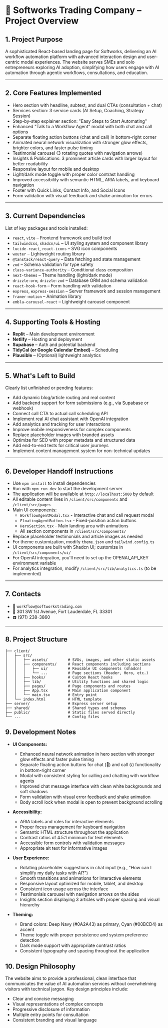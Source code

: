 # 🧾 Softworks Trading Company – Project Overview

## 1. Project Purpose  
A sophisticated React-based landing page for Softworks, delivering an AI workflow automation platform with advanced interaction design and user-centric modal experiences. The website serves SMEs and solo entrepreneurs exploring AI adoption, simplifying how users engage with AI automation through agentic workflows, consultations, and education.

---

## 2. Core Features Implemented  
- Hero section with headline, subtext, and dual CTAs (consultation + chat)
- Services section: 3 service cards (AI Setup, Coaching, Strategy Session)
- Step-by-step explainer section: "Easy Steps to Start Automating"
- Enhanced "Talk to a Workflow Agent" modal with both chat and call options
- Separate floating action buttons (chat and call) in bottom-right corner
- Animated neural network visualization with stronger glow effects, brighter colors, and faster pulse timing
- Testimonial carousel (3 rotating quotes with navigation arrows)
- Insights & Publications: 3 prominent article cards with larger layout for better readability
- Responsive layout for mobile and desktop
- Light/dark mode toggle with proper color contrast handling
- Improved accessibility with semantic HTML, ARIA labels, and keyboard navigation
- Footer with Quick Links, Contact Info, and Social Icons
- Form validation with visual feedback and shake animation for errors

---

## 3. Current Dependencies  
List of key packages and tools installed:

- `react`, `vite` – Frontend framework and build tool
- `tailwindcss`, `shadcn/ui` – UI styling system and component library
- `lucide-react`, `react-icons` – SVG icon components
- `wouter` – Lightweight routing library
- `@tanstack/react-query` – Data fetching and state management
- `zod` – Schema validation for type safety
- `class-variance-authority` – Conditional class composition
- `next-themes` – Theme handling (light/dark mode)
- `drizzle-orm`, `drizzle-zod` – Database ORM and schema validation
- `react-hook-form` – Form handling with validation
- `express`, `express-session` – Server framework and session management
- `framer-motion` – Animation library
- `embla-carousel-react` – Lightweight carousel component

---

## 4. Supporting Tools & Hosting  
- **Replit** – Main development environment  
- **Netlify** – Hosting and deployment  
- **Supabase** – Auth and potential backend  
- **TidyCal (or Google Calendar Embed)** – Scheduling  
- **Plausible** – (Optional) lightweight analytics  

---

## 5. What's Left to Build  
Clearly list unfinished or pending features:

- Add dynamic blog/article routing and real content
- Add backend support for form submissions (e.g., via Supabase or webhook)
- Connect call CTA to actual call scheduling API
- Implement real AI chat assistant with OpenAI integration 
- Add analytics and tracking for user interactions
- Improve mobile responsiveness for complex components
- Replace placeholder images with branded assets
- Optimize for SEO with proper metadata and structured data
- Add end-to-end tests for critical user journeys
- Implement content management system for non-technical updates

---

## 6. Developer Handoff Instructions  
- Use `npm install` to install dependencies  
- Run with `npm run dev` to start the development server
- The application will be available at `http://localhost:5000` by default
- All editable content lives in `/client/src/components` and `/client/src/pages`
- Main UI components:
  - `WorkflowAgentModal.tsx` - Interactive chat and call request modal
  - `FloatingAgentButton.tsx` - Fixed-position action buttons
  - `HeroSection.tsx` - Main landing area with animations
  - All section components in `/client/src/components/`
- Replace placeholder testimonials and article images as needed
- For theme customization, modify `theme.json` and `tailwind.config.ts`
- UI components are built with Shadcn UI; customize in `/client/src/components/ui/`
- For OpenAI integration, you'll need to set up the OPENAI_API_KEY environment variable
- For analytics integration, modify `/client/src/lib/analytics.ts` (to be implemented)

---

## 7. Contacts  
- 📧 `workflow@softworkstrading.com`  
- 📍 301 SW 1st Avenue, Fort Lauderdale, FL 33301  
- ☎️ (971) 238-3860  

---

## 8. Project Structure

```
├── client/
│   ├── src/
│   │   ├── assets/         # SVGs, images, and other static assets
│   │   ├── components/     # React components including sections
│   │   │   ├── ui/         # Reusable UI components (shadcn)
│   │   │   └── ...         # Page sections (Header, Hero, etc.)
│   │   ├── hooks/          # Custom React hooks
│   │   ├── lib/            # Utility functions and shared logic
│   │   ├── pages/          # Page components and routes
│   │   ├── App.tsx         # Main application component
│   │   └── main.tsx        # Entry point
│   └── index.html          # HTML template
├── server/                 # Express server setup
├── shared/                 # Shared types and schemas
├── public/                 # Static files served directly
└── ...                     # Config files
```

## 9. Development Notes

- **UI Components:**
  - Enhanced neural network animation in hero section with stronger glow effects and faster pulse timing
  - Separate floating action buttons for chat (💬) and call (📞) functionality in bottom-right corner
  - Modal with consistent styling for calling and chatting with workflow agents
  - Improved chat message interface with clean white backgrounds and soft shadows
  - Form validation with visual error feedback and shake animation
  - Body scroll lock when modal is open to prevent background scrolling

- **Accessibility:**
  - ARIA labels and roles for interactive elements
  - Proper focus management for keyboard navigation
  - Semantic HTML structure throughout the application
  - Contrast ratios of 4.5:1 minimum for text elements
  - Accessible form controls with validation messages
  - Appropriate alt text for informative images

- **User Experience:**
  - Rotating placeholder suggestions in chat input (e.g., "How can I simplify my daily tasks with AI?")
  - Smooth transitions and animations for interactive elements
  - Responsive layout optimized for mobile, tablet, and desktop
  - Consistent icon usage across the interface
  - Testimonials carousel with navigation arrows on the sides
  - Insights section displaying 3 articles with proper spacing and visual hierarchy

- **Theming:**
  - Brand colors: Deep Navy (#0A2A43) as primary, Cyan (#00BCD4) as accent
  - Theme toggle with proper persistence and system preference detection
  - Dark mode support with appropriate contrast ratios
  - Consistent typography and spacing throughout the application

## 10. Design Philosophy

The website aims to provide a professional, clean interface that communicates the value of AI automation services without overwhelming visitors with technical jargon. Key design principles include:

- Clear and concise messaging
- Visual representations of complex concepts
- Progressive disclosure of information
- Multiple entry points for consultation
- Consistent branding and visual language